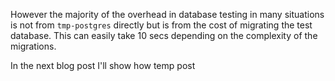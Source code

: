 However the majority of the overhead in database testing in many situations is not from `tmp-postgres` directly but is from the cost of migrating the test database. This can easily take 10 secs depending on the complexity of the migrations.

In the next blog post I'll show how temp post
